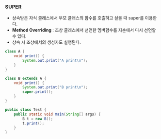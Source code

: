 ### SUPER

+ 상속받은 자식 클래스에서 부모 클래스의 함수를 호출하고 싶을 때 super를 이용한다.
+ **Method Overriding** : 조상 클래스에서 선언한 멤버함수를 자손에서 다시 선언할 수 있다.
+ 상속 시 조상에서의 생성자도 실행된다.

```java
class A {
	void print() {
		System.out.print("A print\n");
	}
}

class B extends A {
	void print() {
		System.out.print("B print\n");
		super.print();
	}
}

public class Test {
	public static void main(String[] args) {
		B t = new B();
		t.print();
	}
}
```

